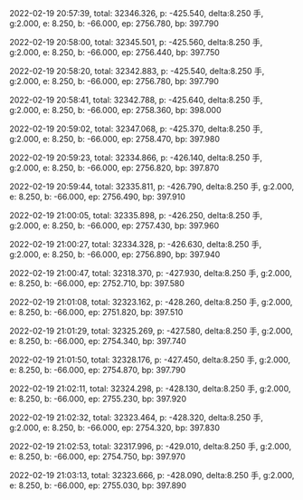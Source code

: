 2022-02-19 20:57:39, total: 32346.326, p: -425.540, delta:8.250 手, g:2.000, e: 8.250, b: -66.000, ep: 2756.780, bp: 397.790

2022-02-19 20:58:00, total: 32345.501, p: -425.560, delta:8.250 手, g:2.000, e: 8.250, b: -66.000, ep: 2756.440, bp: 397.750

2022-02-19 20:58:20, total: 32342.883, p: -425.540, delta:8.250 手, g:2.000, e: 8.250, b: -66.000, ep: 2756.780, bp: 397.790

2022-02-19 20:58:41, total: 32342.788, p: -425.640, delta:8.250 手, g:2.000, e: 8.250, b: -66.000, ep: 2758.360, bp: 398.000

2022-02-19 20:59:02, total: 32347.068, p: -425.370, delta:8.250 手, g:2.000, e: 8.250, b: -66.000, ep: 2758.470, bp: 397.980

2022-02-19 20:59:23, total: 32334.866, p: -426.140, delta:8.250 手, g:2.000, e: 8.250, b: -66.000, ep: 2756.820, bp: 397.870

2022-02-19 20:59:44, total: 32335.811, p: -426.790, delta:8.250 手, g:2.000, e: 8.250, b: -66.000, ep: 2756.490, bp: 397.910

2022-02-19 21:00:05, total: 32335.898, p: -426.250, delta:8.250 手, g:2.000, e: 8.250, b: -66.000, ep: 2757.430, bp: 397.960

2022-02-19 21:00:27, total: 32334.328, p: -426.630, delta:8.250 手, g:2.000, e: 8.250, b: -66.000, ep: 2756.890, bp: 397.940

2022-02-19 21:00:47, total: 32318.370, p: -427.930, delta:8.250 手, g:2.000, e: 8.250, b: -66.000, ep: 2752.710, bp: 397.580

2022-02-19 21:01:08, total: 32323.162, p: -428.260, delta:8.250 手, g:2.000, e: 8.250, b: -66.000, ep: 2751.820, bp: 397.510

2022-02-19 21:01:29, total: 32325.269, p: -427.580, delta:8.250 手, g:2.000, e: 8.250, b: -66.000, ep: 2754.340, bp: 397.740

2022-02-19 21:01:50, total: 32328.176, p: -427.450, delta:8.250 手, g:2.000, e: 8.250, b: -66.000, ep: 2754.870, bp: 397.790

2022-02-19 21:02:11, total: 32324.298, p: -428.130, delta:8.250 手, g:2.000, e: 8.250, b: -66.000, ep: 2755.230, bp: 397.920

2022-02-19 21:02:32, total: 32323.464, p: -428.320, delta:8.250 手, g:2.000, e: 8.250, b: -66.000, ep: 2754.320, bp: 397.830

2022-02-19 21:02:53, total: 32317.996, p: -429.010, delta:8.250 手, g:2.000, e: 8.250, b: -66.000, ep: 2754.750, bp: 397.970

2022-02-19 21:03:13, total: 32323.666, p: -428.090, delta:8.250 手, g:2.000, e: 8.250, b: -66.000, ep: 2755.030, bp: 397.890